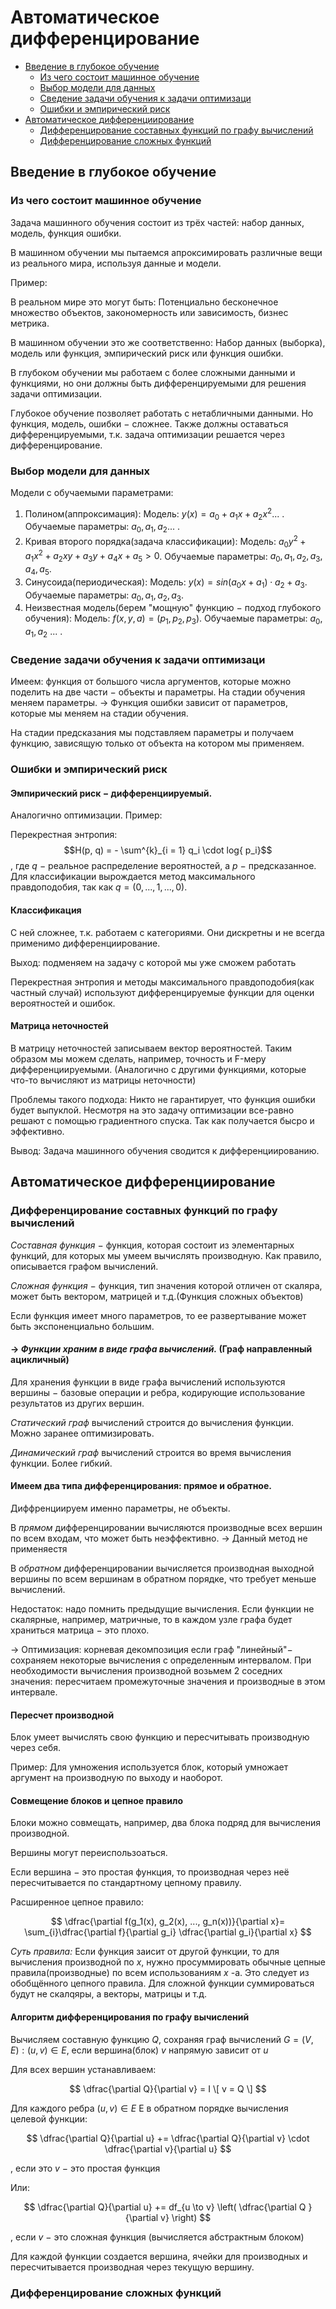 # Автоматическое дифференцирование

- [Введение в глубокое обучение](#Введение-в-глубокое-обучение)
  - [Из чего состоит машинное обучение](#Из-чего-состоит-машинное-обучение)
  - [Выбор модели для данных](#выбор-модели-для-данных)
  - [Сведение задачи обучения к задачи оптимизаци](#сведение-задачи-обучения-к-задачи-оптимизаци)
  - [Ошибки и эмпирический риск](#ошибки-и-эмпирический-риск)
- [Автоматическое дифференциирование](#Автоматическое-дифференциирование)
  - [Дифференцирование составных функций по графу вычислений](#Дифференцирование-составных-функций-по-графу-вычислений)
  - [Дифференцирование сложных функций](#Дифференцирование-сложных-функций)


## Введение в глубокое обучение

### Из чего состоит машинное обучение
Задача машинного обучения состоит из трёх частей: набор данных, модель, функция ошибки.

В машинном обучении мы пытаемся апроксимировать различные вещи из реального мира, 
используя данные и модели.

Пример:

В реальном мире это могут быть: Потенциально бесконечное множество объектов, 
закономерность или зависимость, бизнес метрика.

В машинном обучении это же соответственно: Набор данных (выборка), модель или функция, 
эмпирический риск или функция ошибки.

В глубоком обучении мы работаем с более сложными данными и функциями, но они должны 
быть дифференцируемыми для решения задачи оптимизации.

Глубокое обучение позволяет работать с нетабличными данными. 
Но функция, модель, ошибки $-$ сложнее. Также должны оставаться дифференцируемыми, 
т.к. задача оптимизации решается через дифференцирование.

### Выбор модели для данных

Модели с обучаемыми параметрами:
1. Полином(аппроксимация):
   Модель: $y(x) = a_0 + a_1 x + a_2 x ^ 2$... .
   Обучаемые параметры: $a_0, a_1, a_2$... .
2. Кривая второго порядка(задача классификации):
   Модель: $a_0 y^2 + a_1 x^2 + a_2 xy + a_3 y + a_4 x + a_5 > 0$.
   Обучаемые параметры: $a_0, a_1, a_2, a_3, a_4, a_5$.
3. Синусоида(периодическая):
   Модель: $y(x) = sin(a_0 x + a_1) \cdot a_2 + a_3$.
   Обучаемые параметры: $a_0, a_1, a_2, a_3$.
4. Неизвестная модель(берем "мощную" функцию $-$ подход глубокого обучения):
   Модель: $f(x, y, a) = (p_1, p_2, p_3)$.
   Обучаемые параметры: $a_0, a_1, a_2$ ... .

### Сведение задачи обучения к задачи оптимизаци

Имеем: функция от большого числа аргументов, которые можно поделить на две части 
$-$ объекты и параметры. На стадии обучения меняем параметры. $\to$ Функция ошибки 
зависит от параметров, которые мы меняем на стадии обучения.

На стадии предсказания мы подставляем параметры и получаем функцию, зависящую только 
от объекта на котором мы применяем.

### Ошибки и эмпирический риск

#### Эмпирический риск $-$ дифференциируемый.
Аналогично оптимизации.
Пример: 

Перекрестная энтропия: $$H(p, q) = - \sum^{k}_{i = 1} q_i \cdot log{ p_i}$$, где $q$ $-$
реальное распределение вероятностей, а $p$ $-$ предсказанное. Для классификации 
вырождается метод максимального правдоподобия, так как $q = (0, ..., 1, ..., 0)$.

#### Классификация 

С ней сложнее, т.к. работаем с категориями. Они дискретны и не всегда применимо дифференциирование.

Выход: подменяем на задачу с которой мы уже сможем работать

Перекрестная энтропия и методы максимального правдоподобия(как частный случай) 
используют дифференцируемые функции для оценки вероятностей и ошибок.

#### Матрица неточностей

В матрицу неточностей записываем вектор вероятностей.
Таким образом мы можем сделать, например, точность и F-меру дифференциируемыми.
(Аналогично с другими функциями, которые что-то вычисляют из матрицы неточности)

Проблемы такого подхода: Никто не гарантирует, что функция ошибки будет выпуклой.
Несмотря на это задачу оптимизации все-равно решают с помощью градиентного спуска.
Так как получается бысро и эффективно.

Вывод: Задача машинного обучения сводится к дифференциированию.

## Автоматическое дифференциирование

### Дифференцирование составных функций по графу вычислений

*Составная функция* $-$ функция, которая состоит из элементарных функций, 
для которых мы умеем вычислять производную. Как правило, описывается графом вычислений.

*Сложная функция* $-$ функция, тип значения которой отличен от скаляра, 
может быть вектором, матрицей и т.д.(Функция сложных объектов)

Если функция имеет много параметров, то ее развертывание может быть экспоненциально большим.

#### $\to$ *Функции храним в виде графа вычислений.* (Граф направленный ацикличный)

Для хранения функции в виде графа вычислений используются вершины $-$ базовые операции и 
ребра, кодирующие использование результатов из других вершин.

*Статический граф* вычислений строится до вычисления функции. Можно заранее оптимизировать.

*Динамический граф* вычислений строится во время вычисления функции. Более гибкий.

#### Имеем два типа дифференцирования: прямое и обратное.

Диффренциируем именно параметры, не объекты.

В *прямом* дифференцировании вычисляются производные всех вершин по всем входам, 
что может быть неэффективно. $\to$ Данный метод не применяестя

В *обратном* дифференцировании вычисляется производная выходной вершины по всем вершинам
в обратном порядке, что требует меньше вычислений. 

Недостаток: надо помнить предыдущие вычисления. Если функции не скалярные, например, 
матричные, то в каждом узле графа будет храниться матрица $-$ это плохо. 

$\to$ Оптимизация: корневая декомпозиция если граф "линейный"$-$ сохраняем некоторые 
вычисления с определенным интервалом. При необходимости вычисления производной возьмем 
2 соседних значения: пересчитаем промежуточные значения и производные в этом интервале. 

#### Пересчет производной

Блок умеет вычислять свою функцию и пересчитывать производную через себя.

Пример: Для умножения используется блок, который умножает аргумент на производную по 
выходу и наоборот.

#### Совмещение блоков и цепное правило

Блоки можно совмещать, например, два блока подряд для вычисления производной.

Вершины могут переиспользоаться.

Если вершина  $-$ это простая функция, то производная через неё пересчитывается по
стандартному цепному правилу.

Расширенное цепное правило:

$$
\dfrac{\partial f(g_1(x), g_2(x), ..., g_n(x))}{\partial x}= \sum_{i}\dfrac{\partial f}{\partial g_i} \dfrac{\partial g_i}{\partial x}
$$

*Суть правила:* Если функция заисит от другой функции, то для вычисления производной по $x$, 
нужно просуммировать обычные цепные правила(производные) по всем использованиям $x$ -а.
Это следует из обобщённого цепного правила. Для сложной функции
суммироваться будут не скалqяры, а векторы, матрицы и т.д.

#### Алгоритм дифференцирования по графу вычислений

Вычисляем составную функцию $Q$, сохраняя граф вычислений $G = (V, E) : (u, v) \in Е$, если вершина(блок) $v$ напрямую зависит от $u$

Для всех вершин устанавливаем:

$$
\dfrac{\partial Q}{\partial v} = I \[ v = Q \]
$$

Для каждого ребра $(u, v) \in Е$ Е в обратном порядке вычисления целевой функции:

$$
\dfrac{\partial Q}{\partial u} += \dfrac{\partial Q}{\partial v} \cdot \dfrac{\partial v}{\partial u}
$$

, если это $v$ $-$ это простая функция

Или:

$$
\dfrac{\partial Q}{\partial u} += df_{u \to v} \left( \dfrac{\partial Q }{\partial v} \right)
$$

, если $v$ $-$ это сложная функция (вычисляется абстрактным блоком)

Для каждой функции создается вершина, ячейки для производных и пересчитывается производная через текущую вершину.


### Дифференцирование сложных функций